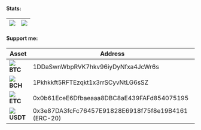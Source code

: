 #### Stats:
| <img align="center" src="https://github-readme-stats.vercel.app/api?username=sneakyevil&show_icons=true&theme=github_dark&custom_title=Stats"/> | <img align="center" src="https://github-readme-stats.vercel.app/api/top-langs/?username=sneakyevil&show_icons=true&layout=compact&theme=github_dark"/> |
| ------------- | ------------- |

#### Support me:
| Asset | Address |
| ------------- | ------------- |
| ![](https://raw.githubusercontent.com/ErikThiart/cryptocurrency-icons/master/16/bitcoin.png) <b>BTC</b> | 1DDaSwnWbpRVK7hkv96iyDyNfxa4JcWr6s 
| ![](https://raw.githubusercontent.com/ErikThiart/cryptocurrency-icons/master/16/bitcoin-cash.png) <b>BCH</b> | 1Pkhkkft5RFTEzqkt1x3rrSCyvNtLG6sSZ 
| ![](https://raw.githubusercontent.com/ErikThiart/cryptocurrency-icons/master/16/ethereum-classic.png) <b>ETC</b> | 0x0b61EceE6Dfbaeaaa8DBC8aE439FAFd854075195 |
| ![](https://raw.githubusercontent.com/ErikThiart/cryptocurrency-icons/master/16/tether.png) <b>USDT</b> | 0x3e87DA3fcFc76457E91828E6918f75f8e19B4161 (ERC-20) |
